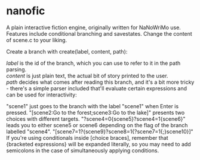 nanofic
=======

A plain interactive fiction engine, originally written for NaNoWriMo use. Features include conditional branching and savestates. Change the content of scene.c to your liking.

Create a branch with create(label, content, path):

*label* is the id of the branch, which you can use to refer to it in the path parsing.  
*content* is just plain text, the actual bit of story printed to the user.  
*path* decides what comes after reading this branch, and it's a bit more tricky - there's a simple parser included that'll evaluate certain expressions and can be used for interactivity:  

"scene1" just goes to the branch with the label "scene1" when Enter is pressed.
"[scene2:Go to the forest;scene3:Go to the lake]" presents two choices with different targets.
"?scene4=0{scene5}?scene4=1{scene6}" leads you to either scene5 or scene6 depending on the flag of the branch labelled "scene4". 
"[scene7=1?{scene9}?scene8=1{?scene7=1{;}scene10}]" If you're using conditionals inside [choice braces], remember that {bracketed expressions} will be expanded literally, so you may need to add semicolons in the case of simultaneously applying conditions.
